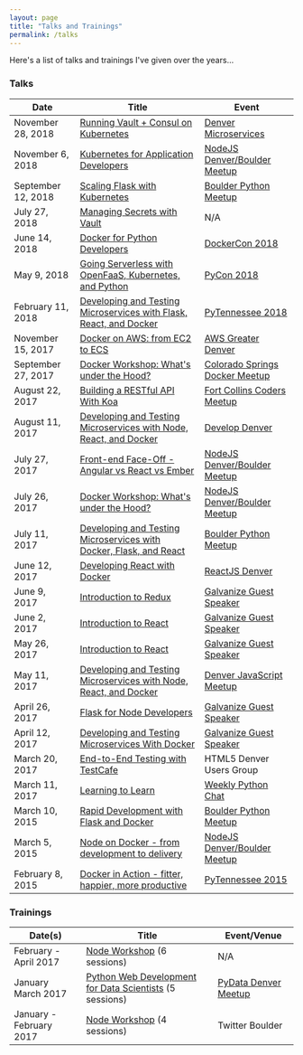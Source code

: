 ```yaml
---
layout: page
title: "Talks and Trainings"
permalink: /talks
---
```



Here's a list of talks and trainings I've given over the years...

### Talks

| Date            | Title                                 | Event |
|-----------------|---------------------------------------|-------|
| November 28, 2018   | [Running Vault + Consul on Kubernetes][51] | [Denver Microservices][50] |
| November 6, 2018   | [Kubernetes for Application Developers][40] | [NodeJS Denver/Boulder Meetup][6] |
| September 12, 2018   | [Scaling Flask with Kubernetes][39] | [Boulder Python Meetup][11] |
| July 27, 2018   | [Managing Secrets with Vault][38] | N/A |
| June 14, 2018   | [Docker for Python Developers][36] | [DockerCon 2018][37] |
| May 9, 2018   | [Going Serverless with OpenFaaS, Kubernetes, and Python][34] | [PyCon 2018][35] |
| February 11, 2018   | [Developing and Testing Microservices with Flask, React, and Docker][33] | [PyTennessee 2018][15] |
| November 15, 2017 | [Docker on AWS: from EC2 to ECS][31] | [AWS Greater Denver][32] |
| September 27, 2017 | [Docker Workshop: What's under the Hood?][25] | [Colorado Springs Docker Meetup][30] |
| August 22, 2017    | [Building a RESTful API With Koa][29] | [Fort Collins Coders Meetup][28] |
| August 11, 2017    | [Developing and Testing Microservices with Node, React, and Docker][3] | [Develop Denver][27] |
| July 27, 2017   | [Front-end Face-Off - Angular vs React vs Ember][26] | [NodeJS Denver/Boulder Meetup][6] |
| July 26, 2017   | [Docker Workshop: What's under the Hood?][25] | [NodeJS Denver/Boulder Meetup][6] |
| July 11, 2017   | [Developing and Testing Microservices with Docker, Flask, and React][24] | [Boulder Python Meetup][11] |
| June 12, 2017  | [Developing React with Docker][22] | [ReactJS Denver][23] |
| June 9, 2017    | [Introduction to Redux][19] | [Galvanize Guest Speaker][8] |
| June 2, 2017    | [Introduction to React][16] | [Galvanize Guest Speaker][8] |
| May 26, 2017    | [Introduction to React][16] | [Galvanize Guest Speaker][8] |
| May 11, 2017    | [Developing and Testing Microservices with Node, React, and Docker][3] | [Denver JavaScript Meetup][4] |
| April 26, 2017  | [Flask for Node Developers][9] | [Galvanize Guest Speaker][8] |
| April 12, 2017  | [Developing and Testing Microservices With Docker][7] | [Galvanize Guest Speaker][8] |
| March 20, 2017  | [End-to-End Testing with TestCafe][1]  | HTML5 Denver Users Group |
| March 11, 2017  | [Learning to Learn][20] | [Weekly Python Chat][21] |
| March 10, 2015   | [Rapid Development with Flask and Docker][10] | [Boulder Python Meetup][11] |
| March 5, 2015   | [Node on Docker - from development to delivery][5] | [NodeJS Denver/Boulder Meetup][6] |
| February 8, 2015   | [Docker in Action - fitter, happier, more productive][14] | [PyTennessee 2015][15] |

### Trainings

| Date(s)            | Title                                 | Event/Venue |
|-----------------|---------------------------------------|-------|
| February - April 2017  | [Node Workshop][18] (6 sessions) | N/A |
| January March 2017  | [Python Web Development for Data Scientists][12] (5 sessions) | [PyData Denver Meetup][13] |
| January - February 2017  | [Node Workshop][17] (4 sessions) | Twitter Boulder |

[1]: http://mherman.org/testcafe-example
[3]: http://mherman.org/microservice-movies
[4]: https://www.meetup.com/meetup-group-KHpdnFBx/
[5]: http://realpython.github.io/fitter-happier-docker/node.html
[6]: https://www.meetup.com/Node-js-Denver-Boulder
[7]: http://mherman.org/blog/2017/04/18/developing-and-testing-microservices-with-docker
[8]: https://www.galvanize.com
[9]: http://mherman.org/blog/2017/04/26/flask-for-node-developers
[10]: https://realpython.com/blog/python/dockerizing-flask-with-compose-and-machine-from-localhost-to-the-cloud/
[11]: https://www.meetup.com/BoulderPython/
[12]: https://github.com/realpython/web-dev-for-data-scientists
[13]: https://www.meetup.com/PyData-Denver/
[14]: http://realpython.github.io/fitter-happier-docker/
[15]: https://www.pytennessee.org/
[16]: http://mherman.org/node-workshop/slides/react-intro
[17]: https://github.com/mjhea0/node-workshop/tree/master/w1
[18]: https://github.com/mjhea0/node-workshop/tree/master/w2
[19]: http://mherman.org/node-workshop/slides/redux-intro
[20]: https://www.crowdcast.io/e/learning
[21]: http://www.weeklypython.chat/
[22]: http://mherman.org/node-workshop/slides/react-docker
[23]: https://www.meetup.com/ReactJS-Denver/
[24]: http://mherman.org/presentations/microservices-flask-docker/
[25]: http://mherman.org/docker-workshop
[26]: http://mherman.org/presentations/front-end-face-off
[27]: https://developdenver.org/
[28]: https://www.meetup.com/Fort-Collins-Coders/
[29]: http://mherman.org/presentations/node-koa-api
[30]: https://www.meetup.com/Docker-Colorado-Springs
[31]: http://mherman.org/presentations/microservice-ping-pong
[32]: https://www.meetup.com/AWS-Boulder-Denver/
[33]: http://mherman.org/presentations/pytn-2018
[34]: http://mherman.org/presentations/pycon-2018
[35]: https://us.pycon.org/2018/
[36]: http://mherman.org/presentations/dockercon-2018
[37]: https://2018.dockercon.com/
[38]: https://mherman.org/presentations/vault
[39]: https://mherman.org/presentations/flask-kubernetes
[40]: https://mherman.org/presentations/node-kubernetes
[50]: https://www.meetup.com/DenverMicroservices/
[51]: https://mherman.org/presentations/vault-kubernetes

